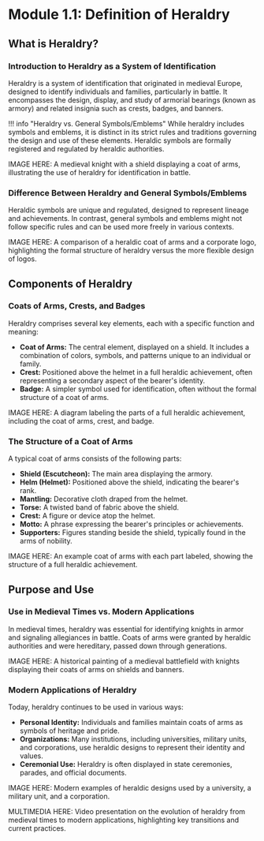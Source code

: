 # Module 1.1: Definition of Heraldry

## What is Heraldry?

### Introduction to Heraldry as a System of Identification

Heraldry is a system of identification that originated in medieval Europe, designed to identify individuals and families, particularly in battle. It encompasses the design, display, and study of armorial bearings (known as armory) and related insignia such as crests, badges, and banners.

!!! info "Heraldry vs. General Symbols/Emblems"
    While heraldry includes symbols and emblems, it is distinct in its strict rules and traditions governing the design and use of these elements. Heraldic symbols are formally registered and regulated by heraldic authorities.

IMAGE HERE: A medieval knight with a shield displaying a coat of arms, illustrating the use of heraldry for identification in battle.

### Difference Between Heraldry and General Symbols/Emblems

Heraldic symbols are unique and regulated, designed to represent lineage and achievements. In contrast, general symbols and emblems might not follow specific rules and can be used more freely in various contexts. 

IMAGE HERE: A comparison of a heraldic coat of arms and a corporate logo, highlighting the formal structure of heraldry versus the more flexible design of logos.

## Components of Heraldry

### Coats of Arms, Crests, and Badges

Heraldry comprises several key elements, each with a specific function and meaning:

- **Coat of Arms:** The central element, displayed on a shield. It includes a combination of colors, symbols, and patterns unique to an individual or family.
- **Crest:** Positioned above the helmet in a full heraldic achievement, often representing a secondary aspect of the bearer's identity.
- **Badge:** A simpler symbol used for identification, often without the formal structure of a coat of arms.

IMAGE HERE: A diagram labeling the parts of a full heraldic achievement, including the coat of arms, crest, and badge.

### The Structure of a Coat of Arms

A typical coat of arms consists of the following parts:

- **Shield (Escutcheon):** The main area displaying the armory.
- **Helm (Helmet):** Positioned above the shield, indicating the bearer's rank.
- **Mantling:** Decorative cloth draped from the helmet.
- **Torse:** A twisted band of fabric above the shield.
- **Crest:** A figure or device atop the helmet.
- **Motto:** A phrase expressing the bearer's principles or achievements.
- **Supporters:** Figures standing beside the shield, typically found in the arms of nobility.

IMAGE HERE: An example coat of arms with each part labeled, showing the structure of a full heraldic achievement.

## Purpose and Use

### Use in Medieval Times vs. Modern Applications

In medieval times, heraldry was essential for identifying knights in armor and signaling allegiances in battle. Coats of arms were granted by heraldic authorities and were hereditary, passed down through generations.

IMAGE HERE: A historical painting of a medieval battlefield with knights displaying their coats of arms on shields and banners.

### Modern Applications of Heraldry

Today, heraldry continues to be used in various ways:

- **Personal Identity:** Individuals and families maintain coats of arms as symbols of heritage and pride.
- **Organizations:** Many institutions, including universities, military units, and corporations, use heraldic designs to represent their identity and values.
- **Ceremonial Use:** Heraldry is often displayed in state ceremonies, parades, and official documents.

IMAGE HERE: Modern examples of heraldic designs used by a university, a military unit, and a corporation.

MULTIMEDIA HERE: Video presentation on the evolution of heraldry from medieval times to modern applications, highlighting key transitions and current practices.
